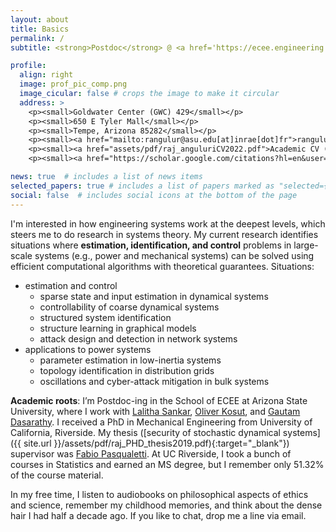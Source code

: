 ```yaml
---
layout: about
title: Basics
permalink: /
subtitle: <strong>Postdoc</strong> @ <a href='https://ecee.engineering.asu.edu/'>Arizona State University</a>. <em>Brews simple math from engineered systems

profile:
  align: right
  image: prof_pic_comp.png
  image_cicular: false # crops the image to make it circular
  address: >
    <p><small>Goldwater Center (GWC) 429</small></p>
    <p><small>650 E Tyler Mall</small></p>
    <p><small>Tempe, Arizona 85282</small></p>
    <p><small><a href="mailto:rangulur@asu.edu[at]inrae[dot]fr">rangulur[at]asu[dot]edu</a>(<strong>he/him/his</strong>)</small></p>
    <p><small><a href="assets/pdf/raj_anguluriCV2022.pdf">Academic CV (08/2022)</a></small></p>
    <p><small><a href="https://scholar.google.com/citations?hl=en&user=GH4f3-sAAAAJ&view_op=list_works&sortby=pubdate">Google Scholar</a></small></p>

news: true  # includes a list of news items
selected_papers: true # includes a list of papers marked as "selected={true}"
social: false  # includes social icons at the bottom of the page
---
```


I'm interested in how engineering systems work at the deepest levels, which steers me to do research in systems theory. My current research identifies situations where <strong>estimation, identification, and control</strong> problems in large-scale systems (e.g., power and mechanical systems) can be solved using efficient computational algorithms with theoretical guarantees. Situations:  

- estimation and control
   - sparse state and input estimation in dynamical systems
   - controllability of coarse dynamical systems
   - structured system identification
   - structure learning in graphical models
   - attack design and detection in network systems
- applications to power systems
   - parameter estimation in low-inertia systems
   - topology identification in distribution grids
   - oscillations and cyber-attack mitigation in bulk systems
  
**Academic roots**: I’m Postdoc-ing in the School of ECEE at Arizona State University, where I work with [Lalitha Sankar](https://sankar.engineering.asu.edu/), [Oliver Kosut](https://sites.google.com/site/okosut/), and [Gautam Dasarathy](https://www.public.asu.edu/~gdasarat/). I received a PhD in Mechanical Engineering from University of California, Riverside. My thesis ([security of stochastic dynamical systems]({{ site.url }}/assets/pdf/raj_PHD_thesis2019.pdf){:target="_blank"}) supervisor was [Fabio Pasqualetti](https://www.fabiopas.it/). At UC Riverside, I took a bunch of courses in Statistics and earned an MS degree, but I remember only 51.32% of the course material. 

In my free time, I listen to audiobooks on philosophical aspects of ethics and science, remember my childhood memories, and think about the dense hair I had half a decade ago. If you like to chat, drop me a line via email.

<!-- Put your address / P.O. box / other info right below your picture. You can also disable any these elements by editing `profile` property of the YAML header of your `_pages/about.md`. Edit `_bibliography/papers.bib` and Jekyll will render your [publications page](/al-folio/publications/) automatically. -->

<!-- Link to your social media connections, too. This theme is set up to use [Font Awesome icons](http://fortawesome.github.io/Font-Awesome/) and [Academicons](https://jpswalsh.github.io/academicons/), like the ones below. Add your Facebook, Twitter, LinkedIn, Google Scholar, or just disable all of them. -->



    
